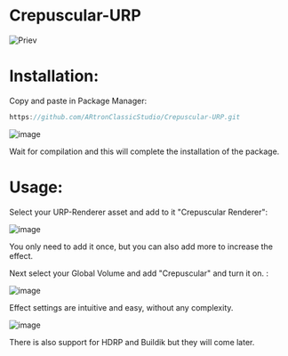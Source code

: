 # Crepuscular-URP

![Priev](https://user-images.githubusercontent.com/68843488/226689960-4d825131-4995-4de1-a558-d617a8f2cf18.gif)

# Installation:
Copy and paste in Package Manager:

```C#
https://github.com/ARtronClassicStudio/Crepuscular-URP.git
```
![image](https://user-images.githubusercontent.com/68843488/226684938-018e2bd4-7abd-478c-b29f-c84c7bae7bb2.png)

Wait for compilation and this will complete the installation of the package.

# Usage:

Select your URP-Renderer asset and add to it "Crepuscular Renderer":

![image](https://user-images.githubusercontent.com/68843488/226686154-600a909c-58f7-49a2-9fcf-ad45b46e6497.png)

You only need to add it once, but you can also add more to increase the effect.

Next select your Global Volume and add "Crepuscular" and turn it on. :

![image](https://user-images.githubusercontent.com/68843488/226687065-f7d59da2-f03c-4fe8-955a-45de9157260d.png)

Effect settings are intuitive and easy, without any complexity.

![image](https://user-images.githubusercontent.com/68843488/226687699-6d019bf0-22cd-4d09-8f59-39e867d7223f.png)

There is also support for HDRP and Buildik but they will come later.
